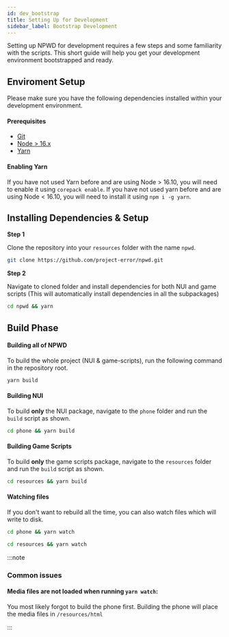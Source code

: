 ```yaml
---
id: dev_bootstrap
title: Setting Up for Development
sidebar_label: Bootstrap Development
---
```

Setting up NPWD for development requires a few steps and some familiarity with the scripts. 
This short guide will help you get your development environment bootstrapped and ready.

## Enviroment Setup
 
Please make sure you have the following dependencies installed within your development environment.

#### Prerequisites
* [Git](https://git-scm.com/)
* [Node > 16.x](https://nodejs.org/en/)
* [Yarn](https://classic.yarnpkg.com/lang/en/docs/install)

#### Enabling Yarn

If you have not used Yarn before and are using Node > 16.10, you will need to enable it using `corepack enable`. If you have not
used yarn before and are using Node < 16.10, you will need to install it using `npm i -g yarn`.

## Installing Dependencies & Setup

**Step 1**

Clone the repository into your `resources` folder with the name `npwd`.

```sh
git clone https://github.com/project-error/npwd.git
```

**Step 2**

Navigate to cloned folder and install dependencies for both NUI and game scripts (This will automatically install dependencies in 
all the subpackages)
```sh
cd npwd && yarn
```

## Build Phase

#### Building all of NPWD

To build the whole project (NUI & game-scripts), run the following command in the repository root.

```sh
yarn build
```

#### Building NUI

To build **only** the NUI package, navigate to the `phone` folder and run the `build` script as shown.

```sh
cd phone && yarn build
```

#### Building Game Scripts

To build **only** the game scripts package, navigate to the `resources` folder and run the `build` script as shown.

```sh
cd resources && yarn build
```

#### Watching files
If you don't want to rebuild all the time, you can also watch files which will write to disk.

```sh
cd phone && yarn watch
```

```sh
cd resources && yarn watch
```

:::note
### Common issues

#### Media files are not loaded when running `yarn watch`:
You most likely forgot to build the phone first. Building the phone will place the media files in `/resources/html`

:::